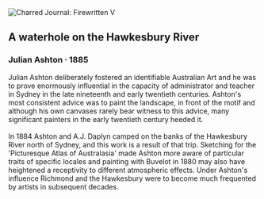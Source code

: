 <div class="artwork-of-the-day">
  <div class="container">
    <div class="img-wrapper">
      <img
        src="https://uploads7.wikiart.org/images/julian-ashton/a-waterhole-on-the-hawkesbury-river-1885.jpg!Large.jpg"
        alt="Charred Journal: Firewritten V" />
    </div>
    <div class="artwork-detail">
      <div class="artwork-origin"> 
        <h2 class="artwork-name">A waterhole on the Hawkesbury River</h2>
        <h3 class="artist">
          Julian Ashton
                    ·  1885
        </h3>
      </div>
      <p class="description">
        <span class="artwork-description-text ng-binding" ng-bind-html="viewModel.ArtworkOfTheDay.Description | unsafe">Julian Ashton deliberately fostered an identifiable Australian Art and he was to prove enormously influential in the capacity of administrator and teacher in Sydney in the late nineteenth and early twentieth centuries. Ashton's most consistent advice was to paint the landscape, in front of the motif and although his own canvases rarely bear witness to this advice, many significant painters in the early twentieth century heeded it.
<br>
<br>In 1884 Ashton and A.J. Daplyn camped on the banks of the Hawkesbury River north of Sydney, and this work is a result of that trip. Sketching for the 'Picturesque Atlas of Australasia' made Ashton more aware of particular traits of specific locales and painting with Buvelot in 1880 may also have heightened a receptivity to different atmospheric effects. Under Ashton's influence Richmond and the Hawkesbury were to become much frequented by artists in subsequent decades.</span>
                        <div class="text-shadow-container" ng-show="showShadow" style=""></div>
      </p>
    </div>
  </div>

</div>
